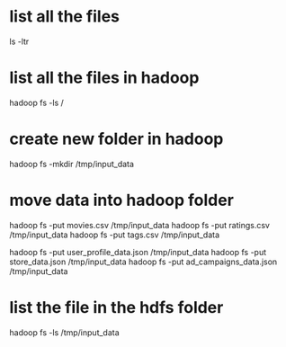 
# list all the files 
ls -ltr 

# list all the files in hadoop 
hadoop fs -ls /

# create new folder in hadoop 

hadoop fs -mkdir /tmp/input_data


# move data into hadoop folder 
hadoop fs -put movies.csv /tmp/input_data
hadoop fs -put ratings.csv /tmp/input_data
hadoop fs -put tags.csv /tmp/input_data

hadoop fs -put user_profile_data.json /tmp/input_data
hadoop fs -put store_data.json /tmp/input_data
hadoop fs -put ad_campaigns_data.json /tmp/input_data

# list  the file in the hdfs folder 
hadoop fs -ls /tmp/input_data 
